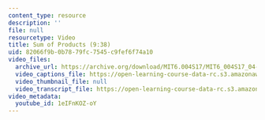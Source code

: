```yaml
---
content_type: resource
description: ''
file: null
resourcetype: Video
title: Sum of Products (9:38)
uid: 82066f9b-0b78-79fc-7545-c9fef6f74a10
video_files:
  archive_url: https://archive.org/download/MIT6.004S17/MIT6_004S17_04-02-01_300k.mp4
  video_captions_file: https://open-learning-course-data-rc.s3.amazonaws.com/6-004-computation-structures-spring-2017/a648686e6f63564f9b1b59578d4daf06_1eIFnKOZ-oY.vtt
  video_thumbnail_file: null
  video_transcript_file: https://open-learning-course-data-rc.s3.amazonaws.com/6-004-computation-structures-spring-2017/b395a98f1d3635dbc9d41eb923fce4d1_1eIFnKOZ-oY.pdf
video_metadata:
  youtube_id: 1eIFnKOZ-oY
---
```

